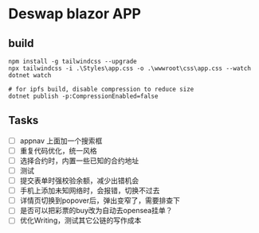 # Deswap blazor APP

## build

```shell
npm install -g tailwindcss --upgrade
npx tailwindcss -i .\Styles\app.css -o .\wwwroot\css\app.css --watch
dotnet watch

# for ipfs build, disable compression to reduce size
dotnet publish -p:CompressionEnabled=false
```

## Tasks

- [ ] appnav 上面加一个搜索框
- [ ] 重复代码优化，统一风格
- [ ] 选择合约时，内置一些已知的合约地址
- [ ] 测试
- [ ] 提交表单时强校验余额，减少出错机会
- [ ] 手机上添加未知网络时，会报错，切换不过去
- [ ] 详情页切换到popover后，弹出变窄了，需要排查下
- [ ] 是否可以把彩票的buy改为自动去opensea挂单？
- [ ] 优化Writing，测试其它公链的写作成本
